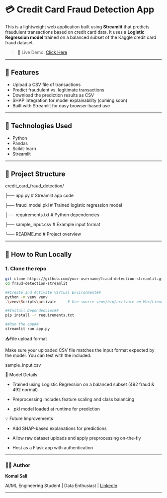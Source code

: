 # 💳 Credit Card Fraud Detection App

This is a lightweight web application built using **Streamlit** that predicts fraudulent transactions based on credit card data. It uses a **Logistic Regression model** trained on a balanced subset of the Kaggle credit card fraud dataset.

> 🚀 Live Demo: [Click Here](https://credit-card-fraud-detector-app.streamlit.app/)

---

## 📌 Features

- Upload a CSV file of transactions
- Predict fraudulent vs. legitimate transactions
- Download the prediction results as CSV
- SHAP integration for model explainability (coming soon)
- Built with Streamlit for easy browser-based use

---

## 🧠 Technologies Used

- Python
- Pandas
- Scikit-learn
- Streamlit

---

## 📁 Project Structure
credit_card_fraud_detection/

├── app.py # Streamlit app code

├── fraud_model.pkl # Trained logistic regression model

├── requirements.txt # Python dependencies

├── sample_input.csv # Example input format

└── README.md # Project overview


---

## 🚀 How to Run Locally

### 1. Clone the repo
```bash
git clone https://github.com/your-username/fraud-detection-streamlit.git
cd fraud-detection-streamlit

##Create and Activate Virtual Environment##
python -m venv venv
.\venv\Scripts\activate     # Use source venv/bin/activate on Mac/Linux

##Install Dependencies##
pip install -r requirements.txt

##Run the app##
streamlit run app.py

 ```
📥File upload format

Make sure your uploaded CSV file matches the input format expected by the model. You can test with the included:

sample_input.csv



🎯 Model Details
- Trained using Logistic Regression on a balanced subset (492 fraud & 492 normal)

- Preprocessing includes feature scaling and class balancing

- .pkl model loaded at runtime for prediction



💡 Future Improvements
- Add SHAP-based explanations for predictions

- Allow raw dataset uploads and apply preprocessing on-the-fly

- Host as a Flask app with authentication


---
### 🧑‍💻 Author
**Komal Sali**

AI/ML Engineering Student \| Data Enthusiast \| [LinkedIn](https://www.linkedin.com/in/komal-sali-a819b6257/)

---
